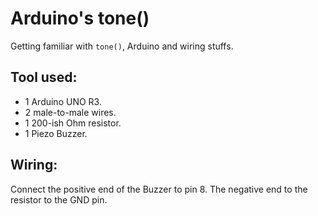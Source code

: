 # Arduino's tone()

Getting familiar with `tone()`, Arduino and wiring stuffs.

## Tool used:
- 1 Arduino UNO R3.
- 2 male-to-male wires.
- 1 200-ish Ohm resistor.
- 1 Piezo Buzzer. 

## Wiring:
Connect the positive end of the Buzzer to pin 8.
The negative end to the resistor to the GND pin.
 
